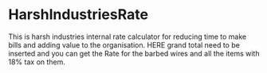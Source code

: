 # HarshIndustriesRate
This is harsh industries internal rate calculator for reducing time to make bills and adding value to the organisation.
HERE grand total need to be inserted and you can get the Rate for the barbed wires and all the items with 18% tax on them. 
